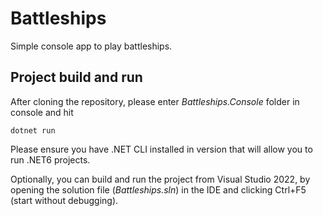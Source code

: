 # Battleships
Simple console app to play battleships.

## Project build and run
After cloning the repository, please enter *Battleships.Console* folder in console and hit

```
dotnet run
```

Please ensure you have .NET CLI installed in version that will allow you to run .NET6 projects.

Optionally, you can build and run the project from Visual Studio 2022, by opening the solution file (*Battleships.sln*) in the IDE and clicking Ctrl+F5 (start without debugging).